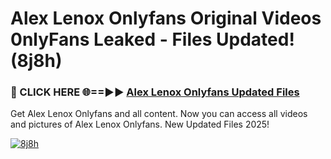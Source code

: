 # Alex Lenox Onlyfans Original Videos 0nlyFans Leaked - Files Updated! (8j8h)

<h3>🔴 CLICK HERE 🌐==►► <a href="https://tinyurl.com/2m67pmp6" rel="nofollow">Alex Lenox Onlyfans Updated Files</a></h3>

Get Alex Lenox Onlyfans and all content. Now you can access all videos and pictures of Alex Lenox Onlyfans. New Updated Files 2025!

[![8j8h](https://i.imgur.com/H4QAA4z.gif)](https://tinyurl.com/2m67pmp6)
